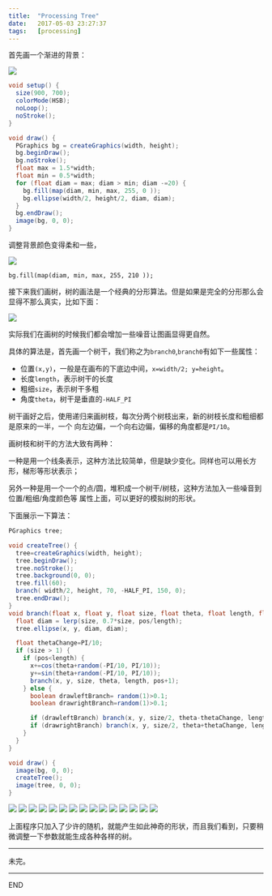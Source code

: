 ```yaml
---
title:  "Processing Tree"
date:   2017-05-03 23:27:37
tags:   [processing]
---
```

首先画一个渐进的背景：

![](./resources/demos/processing/tree/bg1.png)

```java
void setup() {
  size(900, 700);
  colorMode(HSB);
  noLoop();
  noStroke();
}

void draw() {
  PGraphics bg = createGraphics(width, height);
  bg.beginDraw();
  bg.noStroke();
  float max = 1.5*width;
  float min = 0.5*width;
  for (float diam = max; diam > min; diam -=20) {
    bg.fill(map(diam, min, max, 255, 0 ));
    bg.ellipse(width/2, height/2, diam, diam);
  }
  bg.endDraw();
  image(bg, 0, 0);
}
```

调整背景颜色变得柔和一些，

![](./resources/demos/processing/tree/bg1.png)

```
bg.fill(map(diam, min, max, 255, 210 ));
```


接下来我们画树，树的画法是一个经典的分形算法。但是如果是完全的分形那么会显得不那么真实，比如下面：

![](./resources/demos/processing/tree/xxx.png)

实际我们在画树的时候我们都会增加一些噪音让图画显得更自然。

具体的算法是，首先画一个树干，我们称之为`branch0`,`branch0`有如下一些属性：

- 位置`(x,y)`，一般是在画布的下底边中间，`x=width/2; y=height`。
- 长度`length`，表示树干的长度
- 粗细`size`，表示树干多粗
- 角度`theta`，树干是垂直的`-HALF_PI`

树干画好之后，使用递归来画树枝，每次分两个树枝出来，新的树枝长度和粗细都是原来的一半，一个
向左边偏，一个向右边偏，偏移的角度都是`PI/10`。

画树枝和树干的方法大致有两种：

一种是用一个线条表示，这种方法比较简单，但是缺少变化。同样也可以用长方形，梯形等形状表示；

另外一种是用一个一个的点/圆，堆积成一个树干/树枝，这种方法加入一些噪音到位置/粗细/角度颜色等
属性上面，可以更好的模拟树的形状。

下面展示一下算法：

```java
PGraphics tree;

void createTree() {
  tree=createGraphics(width, height);
  tree.beginDraw();
  tree.noStroke();
  tree.background(0, 0);
  tree.fill(60);
  branch( width/2, height, 70, -HALF_PI, 150, 0);
  tree.endDraw();
}
void branch(float x, float y, float size, float theta, float length, float pos) {
  float diam = lerp(size, 0.7*size, pos/length);
  tree.ellipse(x, y, diam, diam);

  float thetaChange=PI/10;
  if (size > 1) {
    if (pos<length) {
      x+=cos(theta+random(-PI/10, PI/10));
      y+=sin(theta+random(-PI/10, PI/10));
      branch(x, y, size, theta, length, pos+1);
    } else {
      boolean drawleftBranch= random(1)>0.1;
      boolean drawrightBranch=random(1)>0.1;

      if (drawleftBranch) branch(x, y, size/2, theta-thetaChange, length/2, 0);
      if (drawrightBranch) branch(x, y, size/2, theta+thetaChange, length/2, 0);
    }
  }
}

void draw() {
  image(bg, 0, 0);
  createTree();
  image(tree, 0, 0);
}
```


![](./resources/demos/processing/tree/tree1.png)
![](./resources/demos/processing/tree/tree1-1.png)
![](./resources/demos/processing/tree/tree1-2.png)
![](./resources/demos/processing/tree/tree1-3.png)
![](./resources/demos/processing/tree/tree1-4.png)
![](./resources/demos/processing/tree/tree1-5.png)
![](./resources/demos/processing/tree/tree1-6.png)
![](./resources/demos/processing/tree/tree1-7.png)
![](./resources/demos/processing/tree/tree1-8.png)
![](./resources/demos/processing/tree/tree1-9.png)
![](./resources/demos/processing/tree/tree1-10.png)
![](./resources/demos/processing/tree/tree1-11.png)
![](./resources/demos/processing/tree/tree1-12.png)
![](./resources/demos/processing/tree/tree1-13.png)
![](./resources/demos/processing/tree/tree1-14.png)

上面程序只加入了少许的随机，就能产生如此神奇的形状，而且我们看到，只要稍微调整一下参数就能生成各种各样的树。



---
未完。








---
END